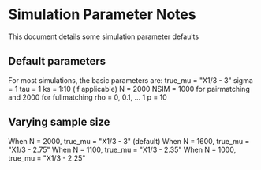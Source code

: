 # Simulation Parameter Notes
This document details some simulation parameter defaults

## Default parameters

For most simulations, the basic parameters are:
true_mu = "X1/3 - 3"
sigma = 1
tau = 1
ks = 1:10 (if applicable)
N = 2000
NSIM = 1000 for pairmatching and 2000 for fullmatching
rho = 0, 0.1, ... 1
p = 10

## Varying sample size

When N = 2000, true_mu = "X1/3 - 3" (default)
When N = 1600, true_mu = "X1/3 - 2.75"
When N = 1100, true_mu = "X1/3 - 2.35"
When N = 1000, true_mu = "X1/3 - 2.25"
